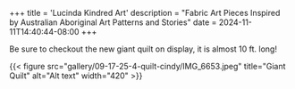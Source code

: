 +++
title = 'Lucinda Kindred Art'
description = "Fabric Art Pieces Inspired by Australian Aboriginal Art Patterns and Stories"
date = 2024-11-11T14:40:44-08:00
+++

Be sure to checkout the new giant quilt on display, it is almost 10 ft. long!


{{< figure src="gallery/09-17-25-4-quilt-cindy/IMG_6653.jpeg" title="Giant Quilt" alt="Alt text" width="420" >}}